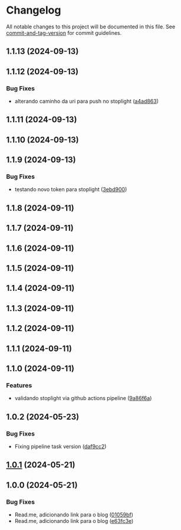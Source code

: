 # Changelog

All notable changes to this project will be documented in this file. See [commit-and-tag-version](https://github.com/absolute-version/commit-and-tag-version) for commit guidelines.

## 1.1.13 (2024-09-13)

## 1.1.12 (2024-09-13)


### Bug Fixes

* alterando caminho da uri para push no stoplight ([a4ad863](https://github.com/toolbox-playground/stoplight-exemplo-pratico/commit/a4ad863acd28016f94dd98f915522b2228c6ab33))

## 1.1.11 (2024-09-13)

## 1.1.10 (2024-09-13)

## 1.1.9 (2024-09-13)


### Bug Fixes

* testando novo token para stoplight ([3ebd900](https://github.com/toolbox-playground/stoplight-exemplo-pratico/commit/3ebd90058a3127066c4f285cf4fb740a18894d57))

## 1.1.8 (2024-09-11)

## 1.1.7 (2024-09-11)

## 1.1.6 (2024-09-11)

## 1.1.5 (2024-09-11)

## 1.1.4 (2024-09-11)

## 1.1.3 (2024-09-11)

## 1.1.2 (2024-09-11)

## 1.1.1 (2024-09-11)

## 1.1.0 (2024-09-11)


### Features

* validando stoplight via github actions pipeline ([9a86f6a](https://github.com/toolbox-playground/stoplight-exemplo-pratico/commit/9a86f6aa04a591ecc657e0b8a8be70288c2ac300))

## 1.0.2 (2024-05-23)


### Bug Fixes

* Fixing pipeline task version ([daf9cc2](https://github.com/toolbox-playground/stoplight-exemplo-pratico/commit/daf9cc23c484fa89589ca48432eb25f8114af7bd))

## [1.0.1](https://github.com/toolbox-playground/stoplight-exemplo-pratico/compare/v1.0.0...v1.0.1) (2024-05-21)

## 1.0.0 (2024-05-21)


### Bug Fixes

* Read.me, adicionando link para o blog ([01059bf](https://github.com/toolbox-playground/stoplight-exemplo-pratico/commit/01059bf1beb5308fb515cf2f8c3bcc80f9bd74a1))
* Read.me, adicionando link para o blog ([e63fc3e](https://github.com/toolbox-playground/stoplight-exemplo-pratico/commit/e63fc3e8f172ccb0aa4a3b5160851e390d23098c))
